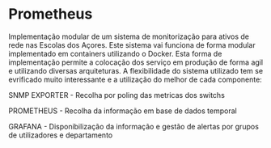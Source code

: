 # Prometheus
Implementação modular de um sistema de monitorização para ativos de rede nas Escolas dos Açores.
Este sistema vai funciona de forma modular implementado em containers utilizando o Docker.
Esta forma de implementação permite a colocação dos serviço em produção de forma agil e utilizando diversas arquiteturas.
A flexibilidade do sistema utilizado tem se evrificado muito interessante e a utilização do melhor de cada componente:

SNMP EXPORTER - Recolha por poling das metricas dos switchs

PROMETHEUS - Recolha da informação em base de dados temporal

GRAFANA - Disponibilização da informação e gestão de alertas por grupos de utilizadores e departamento 
